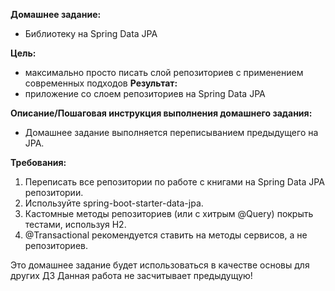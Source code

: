 <b>Домашнее задание:</b> 
- Библиотеку на Spring Data JPA

<b>Цель:</b>
- максимально просто писать слой репозиториев с применением современных подходов
  <b>Результат:</b>
- приложение со слоем репозиториев на Spring Data JPA


<b>Описание/Пошаговая инструкция выполнения домашнего задания:</b>
- Домашнее задание выполняется переписыванием предыдущего на JPA.

<b>Требования:</b>
1. Переписать все репозитории по работе с книгами на Spring Data JPA репозитории.
2. Используйте spring-boot-starter-data-jpa.
3. Кастомные методы репозиториев (или с хитрым @Query) покрыть тестами, используя H2.
4. @Transactional рекомендуется ставить на методы сервисов, а не репозиториев.

Это домашнее задание будет использоваться в качестве основы для других ДЗ
Данная работа не засчитывает предыдущую!
